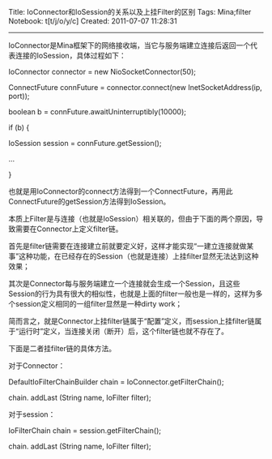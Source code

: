 Title: IoConnector和IoSession的关系以及上挂Filter的区别
Tags: Mina;filter
Notebook: t[t/j/o/y/c]
Created: 2011-07-07 11:28:31

------

IoConnector是Mina框架下的网络接收端，当它与服务端建立连接后返回一个代表连接的IoSession，具体过程如下：

  IoConnector connector = new NioSocketConnector(50); 

  ConnectFuture connFuture = connector.connect(new InetSocketAddress(ip, port)); 

  boolean b = connFuture.awaitUninterruptibly(10000); 

  if (b) { 

   IoSession session = connFuture.getSession(); 

   ... 

  } 

也就是用IoConnector的connect方法得到一个ConnectFuture，再用此ConnectFuture的getSession方法得到IoSession。

 

本质上Filter是与连接（也就是IoSession）相关联的，但由于下面的两个原因，导致需要在Connector上定义filter链。

首先是filter链需要在连接建立前就要定义好，这样才能实现“一建立连接就做某事”这种功能，在已经存在的Session（也就是连接）上挂filter显然无法达到这种效果；

其次是Connector每与服务端建立一个连接就会生成一个Session，且这些Session的行为具有很大的相似性，也就是上面的filter一般也是一样的，这样为多个session定义相同的一组filter显然是一种dirty work；

 

简而言之，就是Connector上挂filter链属于“配置”定义，而session上挂filter链属于“运行时”定义，当连接关闭（断开）后，这个filter链也就不存在了。

 

下面是二者挂filter链的具体方法。

对于Connector：

  DefaultIoFilterChainBuilder chain = IoConnector.getFilterChain(); 

  chain. addLast (String name, IoFilter filter); 

对于session：

  IoFilterChain chain = session.getFilterChain(); 

  chain. addLast (String name, IoFilter filter);